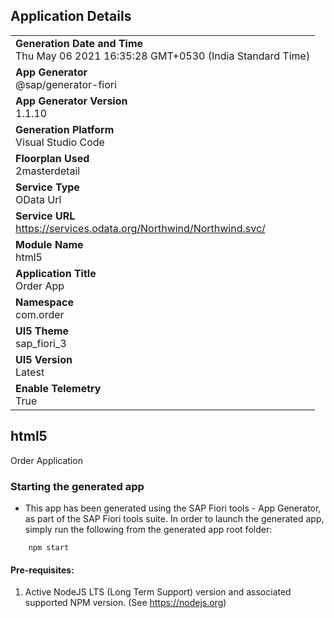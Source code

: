 ## Application Details
|               |
| ------------- |
|**Generation Date and Time**<br>Thu May 06 2021 16:35:28 GMT+0530 (India Standard Time)|
|**App Generator**<br>@sap/generator-fiori|
|**App Generator Version**<br>1.1.10|
|**Generation Platform**<br>Visual Studio Code|
|**Floorplan Used**<br>2masterdetail|
|**Service Type**<br>OData Url|
|**Service URL**<br>https://services.odata.org/Northwind/Northwind.svc/
|**Module Name**<br>html5|
|**Application Title**<br>Order App|
|**Namespace**<br>com.order|
|**UI5 Theme**<br>sap_fiori_3|
|**UI5 Version**<br>Latest|
|**Enable Telemetry**<br>True|

## html5

Order Application

### Starting the generated app

-   This app has been generated using the SAP Fiori tools - App Generator, as part of the SAP Fiori tools suite.  In order to launch the generated app, simply run the following from the generated app root folder:

```
    npm start
```


#### Pre-requisites:

1. Active NodeJS LTS (Long Term Support) version and associated supported NPM version.  (See https://nodejs.org)


